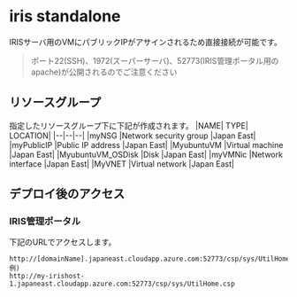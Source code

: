 # iris standalone
IRISサーバ用のVMにパブリックIPがアサインされるため直接接続が可能です。  
> ポート22(SSH)、1972(スーパーサーバ)、52773(IRIS管理ポータル用のapache)が公開されるのでご注意ください

## リソースグループ
指定したリソースグループ下に下記が作成されます。
|NAME|	TYPE|	LOCATION|
|--|--|--|
|myNSG	|Network security group	|Japan East|
|myPublicIP	|Public IP address	|Japan East|
|MyubuntuVM	|Virtual machine	|Japan East|
|MyubuntuVM_OSDisk	|Disk	|Japan East|
|myVMNic	|Network interface	|Japan East|
|MyVNET	|Virtual network	|Japan East|

## デプロイ後のアクセス
### IRIS管理ポータル  
下記のURLでアクセスします。
```
http://[domainName].japaneast.cloudapp.azure.com:52773/csp/sys/UtilHome.csp 
例)
http://my-irishost-1.japaneast.cloudapp.azure.com:52773/csp/sys/UtilHome.csp
```